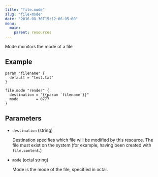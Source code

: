 ```yaml
---
title: "file.mode"
slug: "file-mode"
date: "2016-08-30T15:12:06-05:00"
menu:
  main:
    parent: resources
---
```



Mode monitors the mode of a file


## Example

```hcl
param "filename" {
  default = "test.txt"
}

file.mode "render" {
  destination = "{{param `filename`}}"
  mode        = 0777
}

```


## Parameters

- `destination` (string)

  Destination specifies which file will be modified by this resource. The
file must exist on the system (for example, having been created with
`file.content`.)

- `mode` (octal string)

  Mode is the mode of the file, specified in octal.


